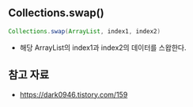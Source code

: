## Collections.swap()

```java
Collections.swap(ArrayList, index1, index2)
```

- 해당 ArrayList의 index1과 index2의 데이터를 스왑한다.

## 참고 자료

- https://dark0946.tistory.com/159